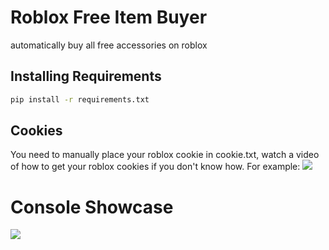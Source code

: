 # Roblox Free Item Buyer

automatically buy all free accessories on roblox

## Installing Requirements

```bash
pip install -r requirements.txt
```
## Cookies
You need to manually place your roblox cookie in cookie.txt, watch a video of how to get your roblox cookies if you don't know how. For example: 
![](https://www.youtube.com/watch?v=tuXr8O9nxkQ)

# Console Showcase
![](https://i.imgur.com/o8yeFpS.png)

